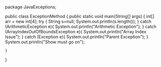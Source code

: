 package JavaExceptions;

public class ExceptionMethod {
    public static void main(String[] args) {
        int[] arr = new int[4];
        try {
            String s=null;
            System.out.println(s.length());
        }
        catch (ArithmeticException e){
            System.out.println("Arithmetic Exception");
        }
        catch (ArrayIndexOutOfBoundsException e){
            System.out.println("Array Index Issue");
        }
        catch (Exception e){
            System.out.println("Parent Exception");
        }
        System.out.println("Show must go on");

    }
}
